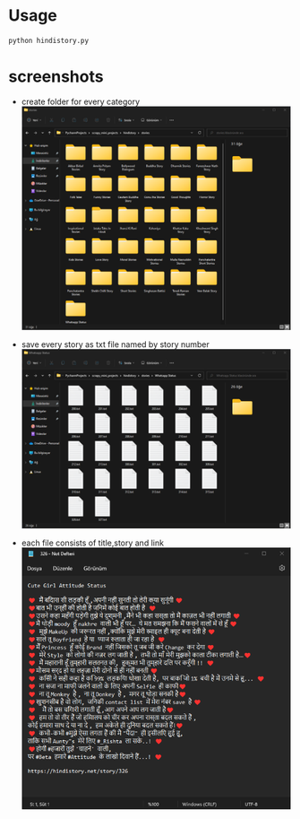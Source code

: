 # Usage

```python
python hindistory.py
```

# screenshots
- create folder for every category
![](ss/1.png)

- save every story as txt file named by story number
![](ss/2.png)

- each file consists of title,story and link
![](ss/3.png)